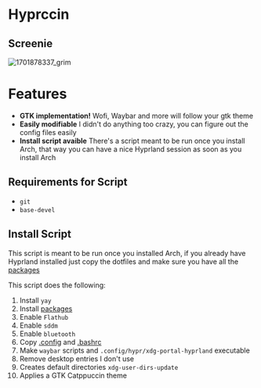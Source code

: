 # Hyprccin

## Screenie
![1701878337_grim](https://github.com/Jeffser/Hyprccin/assets/69224322/fb3c208c-4884-4e0b-bce5-471764a6ccd0)


# Features
- **GTK implementation!** Wofi, Waybar and more will follow your gtk theme
- **Easily modifiable** I didn't do anything too crazy, you can figure out the config files easily
- **Install script avaible** There's a script meant to be run once you install Arch, that way you can have a nice Hyprland session as soon as you install Arch

## Requirements for Script
- `git`
- `base-devel`

## Install Script

This script is meant to be run once you installed Arch, if you already have Hyprland installed just copy the dotfiles and make sure you have all the [packages](packages)

This script does the following:

1) Install `yay`
2) Install [packages](packages)
3) Enable `Flathub`
4) Enable `sddm`
5) Enable `bluetooth`
6) Copy [.config](.config) and [.bashrc](.bashrc)
7) Make `waybar` scripts and `.config/hypr/xdg-portal-hyprland` executable
8) Remove desktop entries I don't use
9) Creates default directories `xdg-user-dirs-update`
10) Applies a GTK Catppuccin theme
